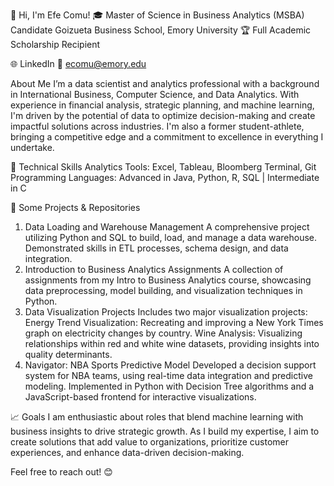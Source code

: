 👋 Hi, I'm Efe Comu!
🎓 Master of Science in Business Analytics (MSBA) Candidate
Goizueta Business School, Emory University
🏆 Full Academic Scholarship Recipient

🌐 LinkedIn
📧 ecomu@emory.edu

About Me
I’m a data scientist and analytics professional with a background in International Business, Computer Science, and Data Analytics. With experience in financial analysis, strategic planning, and machine learning, I'm driven by the potential of data to optimize decision-making and create impactful solutions across industries. I'm also a former student-athlete, bringing a competitive edge and a commitment to excellence in everything I undertake.

🔧 Technical Skills
Analytics Tools: Excel, Tableau, Bloomberg Terminal, Git
Programming Languages: Advanced in Java, Python, R, SQL | Intermediate in C

🧩 Some Projects & Repositories
1. Data Loading and Warehouse Management
A comprehensive project utilizing Python and SQL to build, load, and manage a data warehouse. Demonstrated skills in ETL processes, schema design, and data integration.
2. Introduction to Business Analytics Assignments
A collection of assignments from my Intro to Business Analytics course, showcasing data preprocessing, model building, and visualization techniques in Python.
3. Data Visualization Projects
Includes two major visualization projects:
Energy Trend Visualization: Recreating and improving a New York Times graph on electricity changes by country.
Wine Analysis: Visualizing relationships within red and white wine datasets, providing insights into quality determinants.
4. Navigator: NBA Sports Predictive Model
Developed a decision support system for NBA teams, using real-time data integration and predictive modeling. Implemented in Python with Decision Tree algorithms and a JavaScript-based frontend for interactive visualizations.

📈 Goals
I am enthusiastic about roles that blend machine learning with business insights to drive strategic growth. As I build my expertise, I aim to create solutions that add value to organizations, prioritize customer experiences, and enhance data-driven decision-making.

Feel free to reach out! 😊
